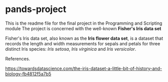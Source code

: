 # pands-project
This is the readme file for the final project in the Programming and Scripting module
The project is concerned with the well-known **Fisher's Iris data set**

Fisher's Iris data set, also known as the **Iris flower data set**, is a dataset that records the length and width measurements for sepals and petals for three distinct Iris species: *Iris setosa*, *Iris virginica* and *Iris versicolor*.













References.

https://towardsdatascience.com/the-iris-dataset-a-little-bit-of-history-and-biology-fb4812f5a7b5 
